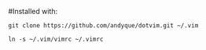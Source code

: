 #Installed with:

    git clone https://github.com/andyque/dotvim.git ~/.vim

    ln -s ~/.vim/vimrc ~/.vimrc

